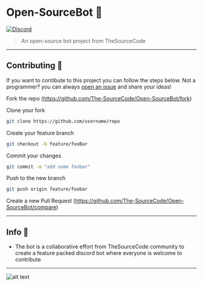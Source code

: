 #  Open-SourceBot 🤖
[![Discord](https://discordapp.com/api/guilds/265499275088232448/embed.png)](https://discord.gg/jkAzNyB)
>An open-source bot project from TheSourceCode
---
## Contributing 📝
If you want to contibute to this project you can follow the steps below.
Not a programmer? you can always [open an issue](https://github.com/The-SourceCode/Open-SourceBot/issues/new) and share your ideas!

  Fork the repo (https://github.com/The-SourceCode/Open-SourceBot/fork)
 
  Clone your fork
  ```sh
  git clone https://github.com/username/repo
  ```
  Create your feature branch 
```sh
git checkout -b feature/fooBar
```
Commit your changes
```sh
git commit -m "add some foobar"
```
Push to the new branch
```sh
git push origin feature/foobar
```
Create a new Pull Request (https://github.com/The-SourceCode/Open-SourceBot/compare)

---

## Info 📍
* The bot is a collaborative effort from TheSourceCode community to create a feature packed discord bot where everyone is welcome to contribute

---

![alt text](https://avatars2.githubusercontent.com/u/24659713?s=460&v=4)
